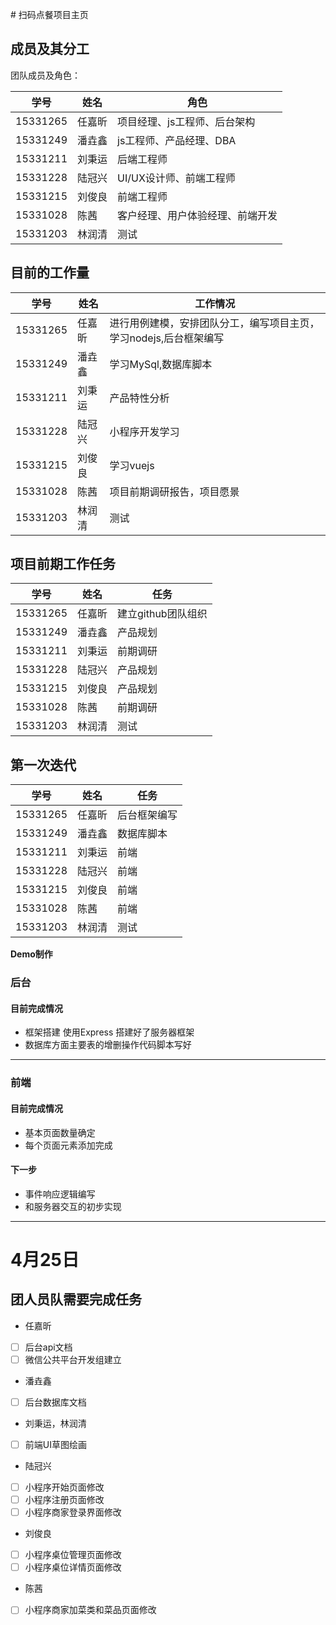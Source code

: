 ﻿﻿# 扫码点餐项目主页

## 成员及其分工
团队成员及角色：

| 学号     | 姓名   | 角色                             |
| -------- | ------ | -------------------------------- |
| 15331265 | 任嘉昕 | 项目经理、js工程师、后台架构     |
| 15331249 | 潘垚鑫 | js工程师、产品经理、DBA          |
| 15331211 | 刘秉运 | 后端工程师                       |
| 15331228 | 陆冠兴 | UI/UX设计师、前端工程师          |
| 15331215 | 刘俊良 | 前端工程师                       |
| 15331028 | 陈茜   | 客户经理、用户体验经理、前端开发 |
| 15331203 | 林润清 | 测试                             |

## 目前的工作量

| 学号     | 姓名   | 工作情况                                                          |
| -------- | ------ | ----------------------------------------------------------------- |
| 15331265 | 任嘉昕 | 进行用例建模，安排团队分工，编写项目主页，学习nodejs,后台框架编写 |
| 15331249 | 潘垚鑫 | 学习MySql,数据库脚本                                              |
| 15331211 | 刘秉运 | 产品特性分析                                                      |
| 15331228 | 陆冠兴 | 小程序开发学习                                                    |
| 15331215 | 刘俊良 | 学习vuejs                                                         |
| 15331028 | 陈茜   | 项目前期调研报告，项目愿景                                        |
| 15331203 | 林润清 | 测试                                                              |





## 项目前期工作任务

| 学号     | 姓名   | 任务               |
| -------- | ------ | ------------------ |
| 15331265 | 任嘉昕 | 建立github团队组织 |
| 15331249 | 潘垚鑫 | 产品规划           |
| 15331211 | 刘秉运 | 前期调研           |
| 15331228 | 陆冠兴 | 产品规划           |
| 15331215 | 刘俊良 | 产品规划           |
| 15331028 | 陈茜   | 前期调研           |
| 15331203 | 林润清 | 测试               |




## 第一次迭代

| 学号     | 姓名   | 任务         |
| -------- | ------ | ------------ |
| 15331265 | 任嘉昕 | 后台框架编写 |
| 15331249 | 潘垚鑫 | 数据库脚本   |
| 15331211 | 刘秉运 | 前端         |
| 15331228 | 陆冠兴 | 前端         |
| 15331215 | 刘俊良 | 前端         |
| 15331028 | 陈茜   | 前端         |
| 15331203 | 林润清 | 测试         |


**Demo制作**

### 后台

#### 目前完成情况

 * 框架搭建 使用Express 搭建好了服务器框架
 * 数据库方面主要表的增删操作代码脚本写好
---

### 前端

#### 目前完成情况

* 基本页面数量确定
* 每个页面元素添加完成

#### 下一步
* 事件响应逻辑编写
* 和服务器交互的初步实现

---

# 4月25日

## 团人员队需要完成任务

- 任嘉昕
- [ ] 后台api文档
- [ ] 微信公共平台开发组建立

- 潘垚鑫
- [ ] 后台数据库文档

- 刘秉运，林润清
- [ ] 前端UI草图绘画

- 陆冠兴
- [ ] 小程序开始页面修改
- [ ] 小程序注册页面修改
- [ ] 小程序商家登录界面修改

- 刘俊良
- [ ] 小程序桌位管理页面修改
- [ ] 小程序桌位详情页面修改

- 陈茜
- [ ] 小程序商家加菜类和菜品页面修改



